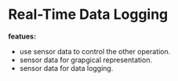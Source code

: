 # Real-Time Data Logging 

**featues:**
- use sensor data to control the other operation.
- sensor data for grapgical representation.
- sensor data for data logging.

